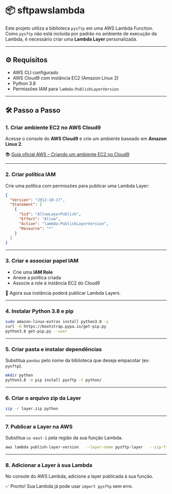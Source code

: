 # 📦 sftpawslambda

Este projeto utiliza a biblioteca `pysftp` em uma AWS Lambda Function. Como `pysftp` não está incluída por padrão no ambiente de execução da Lambda, é necessário criar uma **Lambda Layer** personalizada.

---

## ⚙️ Requisitos

- AWS CLI configurado
- AWS Cloud9 com instância EC2 (Amazon Linux 2)
- Python 3.8
- Permissões IAM para `lambda:PublishLayerVersion`

---

## 🛠️ Passo a Passo

### 1. Criar ambiente EC2 no AWS Cloud9

Acesse o console do **AWS Cloud9** e crie um ambiente baseado em **Amazon Linux 2**.

📚 [Guia oficial AWS – Criando um ambiente EC2 no Cloud9](https://docs.aws.amazon.com/cloud9/latest/user-guide/ec2-environments.html)

---

### 2. Criar política IAM

Crie uma política com permissões para publicar uma Lambda Layer:

```json
{
  "Version": "2012-10-17",
  "Statement": [
    {
      "Sid": "AllowLayerPublish",
      "Effect": "Allow",
      "Action": "lambda:PublishLayerVersion",
      "Resource": "*"
    }
  ]
}
```

---

### 3. Criar e associar papel IAM

- Crie uma **IAM Role**
- Anexe a política criada
- Associe a role à instância EC2 do Cloud9

🔐 Agora sua instância poderá publicar Lambda Layers.

---

### 4. Instalar Python 3.8 e pip

```bash
sudo amazon-linux-extras install python3.8 -y
curl -O https://bootstrap.pypa.io/get-pip.py
python3.8 get-pip.py --user
```

---

### 5. Criar pasta e instalar dependências

Substitua `pandas` pelo nome da biblioteca que deseja empacotar (ex: `pysftp`).

```bash
mkdir python
python3.8 -m pip install pysftp -t python/
```

---

### 6. Criar o arquivo zip da Layer

```bash
zip -r layer.zip python
```

---

### 7. Publicar a Layer na AWS

Substitua `us-east-1` pela região da sua função Lambda.

```bash
aws lambda publish-layer-version   --layer-name pysftp-layer   --zip-file fileb://layer.zip   --compatible-runtimes python3.8   --region us-east-1
```

---

### 8. Adicionar a Layer à sua Lambda

No console do AWS Lambda, adicione a layer publicada à sua função.

✅ Pronto! Sua Lambda já pode usar `import pysftp` sem erro.
